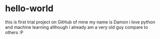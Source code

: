 # hello-world
this is first trial project on GitHub of mine
my name is Damon
i love python and machine learning 
although i already am a very old guy compare to others :P
